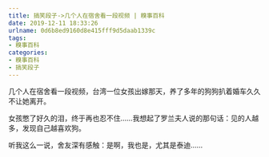 ```yaml
---
title: 搞笑段子->几个人在宿舍看一段视频 | 糗事百科
date: 2019-12-11 18:33:26
urlname: 0d6b8ed9160d8e415fff9d5daab1339c
tags: 
- 糗事百科
categories:
- 糗事百科
- 搞笑段子
---
```

几个人在宿舍看一段视频，台湾一位女孩出嫁那天，养了多年的狗狗扒着婚车久久不让她离开。

女孩憋了好久的泪，终于再也忍不住……我想起了罗兰夫人说的那句话：见的人越多，发现自己越喜欢狗。

听我这么一说，舍友深有感触：是啊，我也是，尤其是泰迪……


